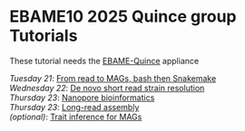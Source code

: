 # EBAME10 2025 Quince group Tutorials

These tutorial needs the [EBAME-Quince](https://biosphere.france-bioinformatique.fr/cloud/deployment/31686/) appliance

_Tuesday 21_:  [From read to MAGs, bash then Snakemake](Binning.md)\
_Wednesday 22_:  [De novo short read strain resolution](StrainResolution.md)\
_Thursday 23_:  [Nanopore bioinformatics](Nanopore2025.md)\
_Thursday 23_:  [Long-read assembly](Assembly2025.md)\
_(optional)_:  [Trait inference for MAGs](TraitInference.md)

